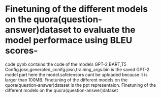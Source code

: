 # Finetuning of the different models on the quora(question-answer)dataset to evaluate the model performace using BLEU scores-
code.pynb contains the code of the models GPT-2,BART,T5
Config.josn,generated_conifg.josn,training_args.bin is the saved GPT-2 model part here the model.safetensors cant be uploaded because it is larger than 100MB.
Finetuning of the different models on the quora(question-answer)dataset is the ppt representaion.
Finetuning of the different models on the quora(question-answer)dataset
